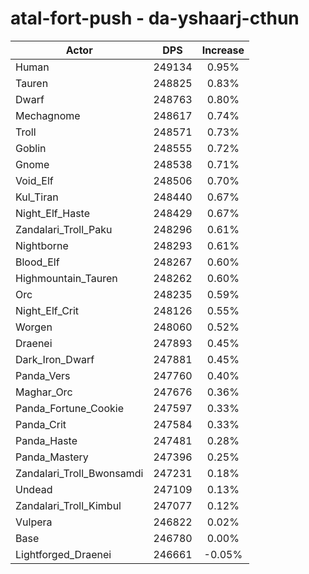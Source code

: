 # atal-fort-push - da-yshaarj-cthun
| Actor | DPS | Increase |
|---|:---:|:---:|
|Human|249134|0.95%|
|Tauren|248825|0.83%|
|Dwarf|248763|0.80%|
|Mechagnome|248617|0.74%|
|Troll|248571|0.73%|
|Goblin|248555|0.72%|
|Gnome|248538|0.71%|
|Void_Elf|248506|0.70%|
|Kul_Tiran|248440|0.67%|
|Night_Elf_Haste|248429|0.67%|
|Zandalari_Troll_Paku|248296|0.61%|
|Nightborne|248293|0.61%|
|Blood_Elf|248267|0.60%|
|Highmountain_Tauren|248262|0.60%|
|Orc|248235|0.59%|
|Night_Elf_Crit|248126|0.55%|
|Worgen|248060|0.52%|
|Draenei|247893|0.45%|
|Dark_Iron_Dwarf|247881|0.45%|
|Panda_Vers|247760|0.40%|
|Maghar_Orc|247676|0.36%|
|Panda_Fortune_Cookie|247597|0.33%|
|Panda_Crit|247584|0.33%|
|Panda_Haste|247481|0.28%|
|Panda_Mastery|247396|0.25%|
|Zandalari_Troll_Bwonsamdi|247231|0.18%|
|Undead|247109|0.13%|
|Zandalari_Troll_Kimbul|247077|0.12%|
|Vulpera|246822|0.02%|
|Base|246780|0.00%|
|Lightforged_Draenei|246661|-0.05%|
